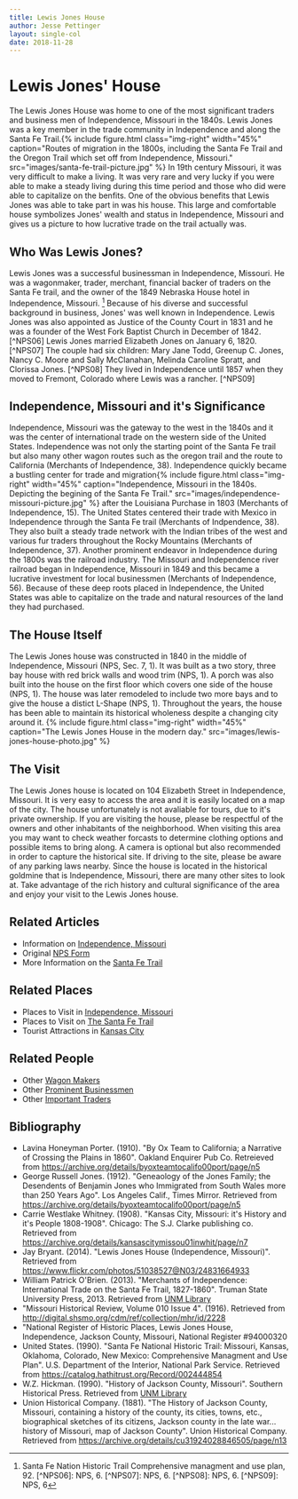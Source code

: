 ```yaml
---
title: Lewis Jones House
author: Jesse Pettinger
layout: single-col
date: 2018-11-28
---
```

# Lewis Jones' House
The Lewis Jones House was home to one of the most significant traders and business men of Independence, Missouri in the 1840s. Lewis Jones was a key member in the trade community in Independence and along the Santa Fe Trail.{% include figure.html
  class="img-right"
  width="45%"
  caption="Routes of migration in the 1800s, including the Santa Fe Trail and the Oregon Trail which set off from Independence, Missouri."
  src="images/santa-fe-trail-picture.jpg"
%} In 19th century Missouri, it was very difficult to make a living. It was very rare and very lucky if you were able to make a steady living during this time period and those who did were able to capitalize on the benfits. One of the obvious benefits that Lewis Jones was able to take part in was his house. This large and comfortable house symbolizes Jones' wealth and status in Independence, Missouri and gives us a picture to how lucrative trade on the trail actually was. 
## Who Was Lewis Jones?
Lewis Jones was a successful businessman in Independence, Missouri. He was a wagonmaker, trader, merchant, financial backer of traders on the Santa Fe trail, and the owner of the 1849 Nebraska House hotel in Independence, Missouri. [^SFNH92] Because of his diverse and successful background in business, Jones' was well known in Independence. Lewis Jones was also appointed as Justice of the County Court in 1831 and he was a founder of the West Fork Baptist Church in December of 1842. [^NPS06] Lewis Jones married Elizabeth Jones on January 6, 1820. [^NPS07] The couple had six children: Mary Jane Todd, Greenup C. Jones, Nancy C. Moore and Sally McClanahan, Melinda Caroline Spratt, and Clorissa Jones. [^NPS08] They lived in Independence until 1857 when they moved to Fremont, Colorado where Lewis was a rancher. [^NPS09] 

[^SFNH92]: Santa Fe Nation Historic Trail Comprehensive managment and use plan, 92.  [^NPS06]: NPS, 6.   [^NPS07]: NPS, 6.   [^NPS08]: NPS, 6.   [^NPS09]: NPS, 6
## Independence, Missouri and it's Significance
Independence, Missouri was the gateway to the west in the 1840s and it was the center of international trade on the western side of the United States. Independence was not only the starting point of the Santa Fe trail but also many other wagon routes such as the oregon trail and the route to California (Merchants of Independence, 38). Independence quickly became a bustling center for trade and migration{% include figure.html
  class="img-right"
  width="45%"
  caption="Independence, Missouri in the 1840s. Depicting the begining of the Santa Fe Trail."
  src="images/independence-missouri-picture.jpg"
%} after the Louisiana Purchase in 1803 (Merchants of Independence, 15). The United States centered their trade with Mexico in Independence through the Santa Fe trail (Merchants of Indpendence, 38). They also built a steady trade network with the Indian tribes of the west and various fur traders throughout the Rocky Mountains (Merchants of Independence, 37). Another prominent endeavor in Independence during the 1800s was the railroad industry. The Missouri and Independence river railroad began in Independence, Missouri in 1849 and this became a lucrative investment for local businessmen (Merchants of Independence, 56). Because of these deep roots placed in Independence, the United States was able to capitalize on the trade and natural resources of the land they had purchased.  
## The House Itself
The Lewis Jones house was constructed in 1840 in the middle of Independence, Missouri (NPS, Sec. 7, 1). It was built as a two story, three bay house with red brick walls and wood trim (NPS, 1). A porch was also built into the house on the first floor which covers one side of the house (NPS, 1). The house was later remodeled to include two more bays and to give the house a distict L-Shape (NPS, 1). Throughout the years, the house has been able to maintain its historical wholeness despite a changing city around it. {% include figure.html
  class="img-right"
  width="45%"
  caption="The Lewis Jones House in the modern day."
  src="images/lewis-jones-house-photo.jpg"
%}

##  The Visit
The Lewis Jones house is located on 104 Elizabeth Street in Independence, Missouri. It is very easy to access the area and it is easily located on a map of the city. The house unfortunately is not avaliable for tours, due to it's private ownership. If you are visiting the house, please be respectful of the owners and other inhabitants of the neighborhood. When visiting this area you may want to check weather forcasts to determine clothing options and possible items to bring along. A camera is optional but also recommended in order to capture the historical site. If driving to the site, please be aware of any parking laws nearby. Since the house is located in the historical goldmine that is Independence, Missouri, there are many other sites to look at. Take advantage of the rich history and cultural significance of the area and enjoy your visit to the Lewis Jones house.
## Related Articles
* Information on [Independence, Missouri](http://visitindependence.com/) 
* Original [NPS Form](https://dnr.mo.gov/shpo/nps-nr/94000320.pdf) 
* More Information on the [Santa Fe Trail](https://www.legendsofamerica.com/santa-fe-trail/)
## Related Places
* Places to Visit in [Independence, Missouri](http://visitindependence.com/things-to-do/pioneers-and-trails/)
* Places to Visit on [The Santa Fe Trail](https://www.nps.gov/safe/planyourvisit/placestogo.htm)
* Tourist Attractions in [Kansas City](https://www.tripadvisor.com/Attractions-g44535-Activities-Kansas_City_Missouri.html)
## Related People
* Other [Wagon Makers](https://blackpast.org/aah/young-hiram-1812-1882)
* Other [Prominent Businessmen](https://historic-trails.github.io/santa-fe-itinerary/sites/seth-ward-house)
* Other [Important Traders](https://www.britannica.com/biography/William-Becknell)
## Bibliography
* Lavina Honeyman Porter. (1910). "By Ox Team to California; a Narrative of Crossing the Plains in 1860". Oakland Enquirer Pub Co. Retreieved from https://archive.org/details/byoxteamtocalifo00port/page/n5
* George Russell Jones. (1912). "Geneaology of the Jones Family;  the Desendents of Benjamin Jones who Immigrated from South Wales more than 250 Years Ago". Los Angeles Calif., Times Mirror. Retrieved from https://archive.org/details/byoxteamtocalifo00port/page/n5
* Carrie Westlake Whitney. (1908). "Kansas City, Missouri: it's History and it's People 1808-1908". Chicago: The S.J. Clarke publishing co. Retrieved from https://archive.org/details/kansascitymissou01inwhit/page/n7
* Jay Bryant. (2014). "Lewis Jones House (Independence, Missouri)". Retrieved from https://www.flickr.com/photos/51038527@N03/24831664933
* William Patrick O'Brien. (2013). "Merchants of Independence: International Trade on the Santa Fe Trail, 1827-1860". Truman State University Press, 2013. Retrieved from [UNM Library](https://eds.a.ebscohost.com/eds/detail/detail?vid=1&sid=ce622740-50df-4f1c-bcd6-a89c57106a1c%40sdc-v-sessmgr03&bdata=JnNpdGU9ZWRzLWxpdmUmc2NvcGU9c2l0ZQ%3d%3d#AN=unm.863695364&db=cat05987a)
* "Missouri Historical Review, Volume 010 Issue 4". (1916). Retrieved from http://digital.shsmo.org/cdm/ref/collection/mhr/id/2228
* "National Register of Historic Places, Lewis Jones House, Independence, Jackson County, Missouri, National Register #94000320
* United States. (1990). "Santa Fe National Historic Trail: Missouri, Kansas, Oklahoma, Colorado, New Mexico: Comprehensive Managment and Use Plan". U.S. Department of the Interior, National Park Service. Retrieved from https://catalog.hathitrust.org/Record/002444854
* W.Z. Hickman. (1990). "History of Jackson County, Missouri". Southern Historical Press. Retrieved from [UNM Library](https://unm-on-worldcat-org.libproxy.unm.edu/search?direct=true&queryString=history+of+jackson+county+missouri&bquery=history+of+jackson+county+missouri&cli0=FT1&clv0=Y&type=0&site=eds-live&scope=&authtype=ip%2Cguest&profid=eds&groupid=main&custid=s4858255#/oclc/22580018)
* Union Historical Company. (1881). "The History of Jackson County, Missouri, containing a history of the county, its cities, towns, etc., biographical sketches of its citizens, Jackson county in the late war... history of Missouri, map of Jackson County". Union Historical Company. Retrieved from https://archive.org/details/cu31924028846505/page/n13
